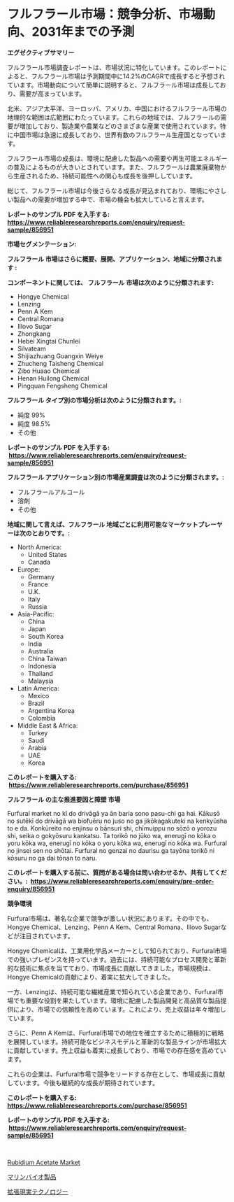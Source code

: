 <p><h1>フルフラール市場：競争分析、市場動向、2031年までの予測</h1></p><p><strong>エグゼクティブサマリー</strong></p>
<p><p>フルフラール市場調査レポートは、市場状況に特化しています。このレポートによると、フルフラール市場は予測期間中に14.2%のCAGRで成長すると予想されています。市場動向について簡単に説明すると、フルフラール市場は成長しており、需要が高まっています。</p><p>北米、アジア太平洋、ヨーロッパ、アメリカ、中国におけるフルフラール市場の地理的な範囲は広範囲にわたっています。これらの地域では、フルフラールの需要が増加しており、製造業や農業などのさまざまな産業で使用されています。特に中国市場は急速に成長しており、世界有数のフルフラール生産国となっています。</p><p>フルフラール市場の成長は、環境に配慮した製品への需要や再生可能エネルギーの普及によるものが大きいとされています。また、フルフラールは農業廃棄物から生産されるため、持続可能性への関心も成長を後押ししています。</p><p>総じて、フルフラール市場は今後さらなる成長が見込まれており、環境にやさしい製品への需要が増加する中で、市場の機会も拡大していると言えます。</p></p>
<p><strong>レポートのサンプル PDF を入手する: <a href="https://www.reliableresearchreports.com/enquiry/request-sample/856951">https://www.reliableresearchreports.com/enquiry/request-sample/856951</a></strong></p>
<p><strong>市場セグメンテーション:</strong></p>
<p><strong> フルフラール 市場はさらに概要、展開、アプリケーション、地域に分類されます :</strong></p>
<p><strong>コンポーネントに関しては、 フルフラール 市場は次のように分類されます: &nbsp;</strong></p>
<p><ul><li>Hongye Chemical</li><li>Lenzing</li><li>Penn A Kem</li><li>Central Romana</li><li>Illovo Sugar</li><li>Zhongkang</li><li>Hebei Xingtai Chunlei</li><li>Silvateam</li><li>Shijiazhuang Guangxin Weiye</li><li>Zhucheng Taisheng Chemical</li><li>Zibo Huaao Chemical</li><li>Henan Huilong Chemical</li><li>Pingquan Fengsheng Chemical</li></ul></p>
<p><strong> フルフラール タイプ別の市場分析は次のように分類されます。:</strong></p>
<p><ul><li>純度 99%</li><li>純度 98.5%</li><li>その他</li></ul></p>
<p><strong>レポートのサンプル PDF を入手する: &nbsp;<a href="https://www.reliableresearchreports.com/enquiry/request-sample/856951">https://www.reliableresearchreports.com/enquiry/request-sample/856951</a></strong></p>
<p><strong> フルフラール アプリケーション別の市場産業調査は次のように分類されます。:</strong></p>
<p><ul><li>フルフラールアルコール</li><li>溶剤</li><li>その他</li></ul></p>
<p><strong>地域に関して言えば、フルフラール 地域ごとに利用可能なマーケットプレーヤーは次のとおりです。:</strong></p>
<p><ul>
    <li>
        North America:
        <ul>
            <li>United States</li>
            <li>Canada</li>
        </ul>
    </li>
    <li>
        Europe:
        <ul>
            <li>Germany</li>
            <li>France</li>
            <li>U.K.</li>
            <li>Italy</li>
            <li>Russia</li>
        </ul>
    </li>
    <li>
        Asia-Pacific:
        <ul>
            <li>China</li>
            <li>Japan</li>
            <li>South Korea</li>
            <li>India</li>
            <li>Australia</li>
            <li>China Taiwan</li>
            <li>Indonesia</li>
            <li>Thailand</li>
            <li>Malaysia</li>
        </ul>
    </li>
    <li>
        Latin America:
        <ul>
            <li>Mexico</li>
            <li>Brazil</li>
            <li>Argentina Korea</li>
            <li>Colombia</li>
        </ul>
    </li>
    <li>
        Middle East & Africa:
        <ul>
            <li>Turkey</li>
            <li>Saudi</li>
            <li>Arabia</li>
            <li>UAE</li>
            <li>Korea</li>
        </ul>
    </li>
    </ul></p>
<p><strong>このレポートを購入する: &nbsp;<a href="https://www.reliableresearchreports.com/purchase/856951">https://www.reliableresearchreports.com/purchase/856951</a></strong></p>
<p><strong>フルフラール の主な推進要因と障壁 市場</strong></p>
<p><p>Furfural market no kī do drivāgā ya ān baria sono pasu-chi ga hai. Kākusō no sutēkī do drivāgā wa biofuēru no juso no ga jikōkagakuteki na kenkyūsha to e da. Konkūreito no enjinsu o bānsuri shi, chīmuippu no sōzō o yorozu shi, seika o gokyōsuru kankatsu. Ta torikō no jūko wa, enerugī no kōka o yoru kōka wa, enerugī no kōka o yoru kōka wa, enerugī no kōka wa. Furfural no jinsei sen no shōtai. Furfural no genzai no daurisu ga tayōna torikō ni kōsuru no ga dai tōnan to naru.</p></p>
<p><strong>このレポートを購入する前に、質問がある場合は問い合わせるか、共有してください。:&nbsp; <a href="https://www.reliableresearchreports.com/enquiry/pre-order-enquiry/856951">https://www.reliableresearchreports.com/enquiry/pre-order-enquiry/856951</a></strong></p>
<p><strong>競争環境</strong></p>
<p><p>Furfural市場は、著名な企業で競争が激しい状況にあります。その中でも、Hongye Chemical、Lenzing、Penn A Kem、Central Romana、Illovo Sugarなどが注目されています。</p><p>Hongye Chemicalは、工業用化学品メーカーとして知られており、Furfural市場での強いプレゼンスを持っています。過去には、持続可能なプロセス開発と革新的な技術に焦点を当てており、市場成長に貢献してきました。市場規模は、Hongye Chemicalの貢献により、着実に拡大してきました。</p><p>一方、Lenzingは、持続可能な繊維産業で知られている企業であり、Furfural市場でも重要な役割を果たしています。環境に配慮した製品開発と高品質な製品提供により、市場での信頼性を高めています。これにより、売上収益は年々増加しています。</p><p>さらに、Penn A Kemは、Furfural市場での地位を確立するために積極的に戦略を展開しています。持続可能なビジネスモデルと革新的な製品ラインが市場拡大に貢献しています。売上収益も着実に成長しており、市場での存在感を高めています。</p><p>これらの企業は、Furfural市場で競争をリードする存在として、市場成長に貢献しています。今後も継続的な成長が期待されています。</p></p>
<p><strong>このレポートを購入する: &nbsp; <a href="https://www.reliableresearchreports.com/purchase/856951">https://www.reliableresearchreports.com/purchase/856951</a></strong></p>
<p><strong>レポートのサンプル PDF を入手する: &nbsp;<a href="https://www.reliableresearchreports.com/enquiry/request-sample/856951">https://www.reliableresearchreports.com/enquiry/request-sample/856951</a></strong><strong></strong></p>
<p>&nbsp;</p>
<p><p><a href="https://cedar-agate-3da.notion.site/Rubidium-Acetate-Market-Size-Global-Industry-Overview-Market-Segmentation-and-Forecast-2024-to-20-ad185e9d61af424cad85ca0761ec5fb5">Rubidium Acetate Market</a></p><p><a href="https://github.com/KaydenJohns1964/Market-Research-Report-List-1/blob/main/168287917053.md">マリンバイオ製品</a></p><p><a href="https://github.com/marbadji/Market-Research-Report-List-1/blob/main/386625617052.md">拡張現実テクノロジー</a></p></p>